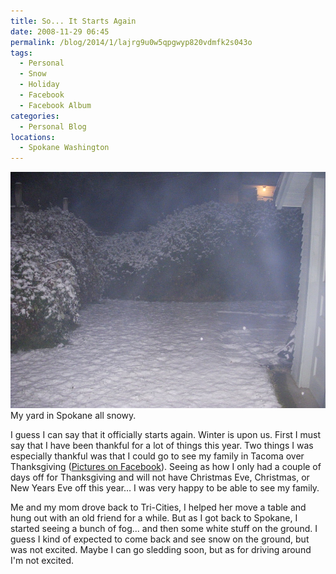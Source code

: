 ```yaml
---
title: So... It Starts Again
date: 2008-11-29 06:45
permalink: /blog/2014/1/lajrg9u0w5qpgwyp820vdmfk2s043o
tags:
  - Personal
  - Snow
  - Holiday
  - Facebook
  - Facebook Album
categories:
  - Personal Blog
locations: 
  - Spokane Washington
---
```


![ My yard in Spokane all snowy. ][1] My yard in Spokane all snowy.

   [1]: /assets/media/photo-thanksgiving-snow-spokane.jpg

I guess I can say that it officially starts again. Winter is upon us. First I must say that I have been thankful for a lot of things this year. Two things I was especially thankful was that I could go to see my family in Tacoma over Thanksgiving ([Pictures on Facebook][2]). Seeing as how I only had a couple of days off for Thanksgiving and will not have Christmas Eve, Christmas, or New Years Eve off this year… I was very happy to be able to see my family.

   [2]: https://www.facebook.com/media/set/?set=a.511383087476.2029437.44504407&l=d4b01 (Family Thanksgiving 2008)

Me and my mom drove back to Tri-Cities, I helped her move a table and hung out with an old friend for a while. But as I got back to Spokane, I started seeing a bunch of fog... and then some white stuff on the ground. I guess I kind of expected to come back and see snow on the ground, but was not excited. Maybe I can go sledding soon, but as for driving around I'm not excited.